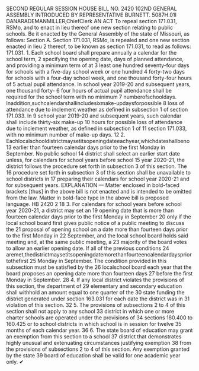 SECOND REGULAR SESSION
HOUSE BILL NO. 2420
102ND GENERAL ASSEMBLY
INTRODUCED BY REPRESENTATIVE BURNETT.
5087H.01I DANARADEMANMILLER,ChiefClerk
AN ACT
To repeal section 171.031, RSMo, and to enact in lieu thereof one new section relating to
public schools.
Be it enacted by the General Assembly of the state of Missouri, as follows:
Section A. Section 171.031, RSMo, is repealed and one new section enacted in lieu
2 thereof, to be known as section 171.031, to read as follows:
171.031. 1. Each school board shall prepare annually a calendar for the school term,
2 specifying the opening date, days of planned attendance, and providing a minimum term of at
3 least one hundred seventy-four days for schools with a five-day school week or one hundred
4 forty-two days for schools with a four-day school week, and one thousand forty-four hours of
5 actual pupil attendance. In school year 2019-20 and subsequent years, one thousand forty-
6 four hours of actual pupil attendance shall be required for the school term with no minimum
7 numberofschooldays. Inaddition,suchcalendarshallincludesixmake-updaysforpossible
8 loss of attendance due to inclement weather as defined in subsection 1 of section 171.033. In
9 school year 2019-20 and subsequent years, such calendar shall include thirty-six make-up
10 hours for possible loss of attendance due to inclement weather, as defined in subsection 1 of
11 section 171.033, with no minimum number of make-up days.
12 2. Eachlocalschooldistrictmaysetitsopeningdateeachyear,whichdateshallbeno
13 earlier than fourteen calendar days prior to the first Monday in September. No public school
14 district shall select an earlier start date unless, for calendars for school years before school
15 year 2020-21, the district follows the procedure set forth in subsection 3 of this section. The
16 procedure set forth in subsection 3 of this section shall be unavailable to school districts in
17 preparing their calendars for school year 2020-21 and for subsequent years.
EXPLANATION — Matter enclosed in bold-faced brackets [thus] in the above bill is not enacted and is
intended to be omitted from the law. Matter in bold-face type in the above bill is proposed language.
HB 2420 2
18 3. For calendars for school years before school year 2020-21, a district may set an
19 opening date that is more than fourteen calendar days prior to the first Monday in September
20 only if the local school board first gives public notice of a public meeting to discuss the
21 proposal of opening school on a date more than fourteen days prior to the first Monday in
22 September, and the local school board holds said meeting and, at the same public meeting, a
23 majority of the board votes to allow an earlier opening date. If all of the previous conditions
24 aremet,thedistrictmaysetitsopeningdatemorethanfourteencalendardayspriortothefirst
25 Monday in September. The condition provided in this subsection must be satisfied by the
26 localschool board each year that the board proposes an opening date more than fourteen days
27 before the first Monday in September.
28 4. If any local district violates the provisions of this section, the department of
29 elementary and secondary education shall withhold an amount equal to one quarter of the
30 state funding the district generated under section 163.031 for each date the district was in
31 violation of this section.
32 5. The provisions of subsections 2 to 4 of this section shall not apply to any school
33 district in which one or more charter schools are operated under the provisions of
34 sections 160.400 to 160.425 or to school districts in which school is in session for twelve
35 months of each calendar year.
36 6. The state board of education may grant an exemption from this section to a school
37 district that demonstrates highly unusual and extenuating circumstances justifying exemption
38 from the provisions of subsections 2 to 4 of this section. Any exemption granted by the state
39 board of education shall be valid for one academic year only.
✔